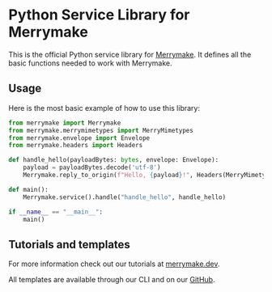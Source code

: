 # Python Service Library for Merrymake

This is the official Python service library for [Merrymake](https://www.merrymake.eu). It defines all the basic functions needed to work with Merrymake.

## Usage

Here is the most basic example of how to use this library:

```python
from merrymake import Merrymake
from merrymake.merrymimetypes import MerryMimetypes
from merrymake.envelope import Envelope
from merrymake.headers import Headers

def handle_hello(payloadBytes: bytes, envelope: Envelope):
    payload = payloadBytes.decode('utf-8')
    Merrymake.reply_to_origin(f"Hello, {payload}!", Headers(MerryMimetypes.txt))

def main():
    Merrymake.service().handle("handle_hello", handle_hello)

if __name__ == "__main__":
    main()
```

## Tutorials and templates

For more information check out our tutorials at [merrymake.dev](https://merrymake.dev).

All templates are available through our CLI and on our [GitHub](https://github.com/merrymake).


